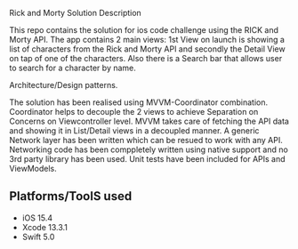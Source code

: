 Rick and Morty Solution Description 

This repo contains the solution for  ios code challenge using the RICK and Morty API.
The app contains 2 main views: 1st View on launch is showing a list of characters from the  Rick and Morty API and secondly the Detail View on tap of one of the characters. Also there is a Search bar that allows user to search for a character by name.


Architecture/Design patterns. 

The solution has been realised using MVVM-Coordinator combination. Coordinator helps to decouple the 2 views to achieve Separation on Concerns on Viewcontroller level.
MVVM takes care  of fetching the API data and  showing it in List/Detail views in a decoupled manner. 
A generic Network layer has been written which can be resued to work with any API. Networking code has been comppletely written using native support and no 3rd party library has been used.
Unit tests have been included for APIs and ViewModels.



## Platforms/ToolS used
- iOS 15.4
- Xcode 13.3.1
- Swift 5.0 


